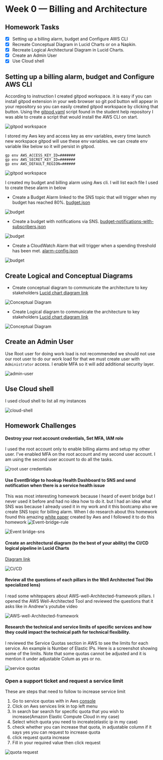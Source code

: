 # Week 0 — Billing and Architecture

## Homework Tasks

- [x] Setting up a billing alarm, budget and Configure AWS CLI
- [x] Recreate Conceptual Diagram in Lucid Charts or on a Napkin.
- [x] Recreate Logical Architectural Diagram in Lucid Charts.
- [x] Create an Admin User
- [x] Use Cloud shell 
 
## Setting up a billing alarm, budget and Configure AWS CLI

According to instruction I created gitpod workspace. it is easy if you can install gitpod extension in your web browser so git pod button will appear in your repository so you can easily created gitpod workspace by clicking that button.  Using the [gitpod.yaml](https://github.com/Visal9/aws-bootcamp-cruddur-2023/blob/main/.gitpod.yml) script  found in the student help repository I was able to create a script that would install the AWS CLI on start.

![gitpod workspace](images/gitpod-workspace.png)

 I stored my Aws key and access key as env variables,  every time   launch new workspace gitpod will use these env variables. we can create env variable like below so it will persist in gitpod.

 ```
 gp env AWS_ACCESS_KEY_ID=#######
 gp env AWS_SECRET_KEY_ID=#######
 gp env AWS_DEFAULT_REGION=######
 ```
 ![gitpod workspace](images/aws-key-gitpod-env-variable.png)

I created my budget and billing alarm using Aws cli. I will list each file I used to create these alarm in below

- Create a Budget Alarm linked to the SNS topic that will trigger when my budget has reached 80%. [budget.json](https://github.com/Visal9/aws-bootcamp-cruddur-2023/blob/main/aws/json/budget.json)

![budget](images/aws-budget.png)

- Create a budget with notifications via SNS. [budget-notifications-with-subscribers.json](https://github.com/Visal9/aws-bootcamp-cruddur-2023/blob/main/aws/json/budget-notifications-with-subscribers.json)

![budget](images/aws-bugdet-alert.png)

- Create a CloudWatch Alarm that will trigger when a spending threshold has been met. [alarm-config.json](https://github.com/Visal9/aws-bootcamp-cruddur-2023/blob/main/aws/json/alarm-config.json)

![budget](images/aws-cloudwath-alarm.png)

## Create Logical and Conceptual Diagrams

- Create conceptual diagram to communicate the architecture to key stakeholders [Lucid chart diagram link](https://lucid.app/lucidchart/07b99959-d9e4-4ed9-8677-6b910e4138cd/edit?invitationId=inv_d5382893-44ef-4ac2-9a79-854a361a9359)

![Conceptual Diagram](images/cruddur_conceptual_diagram.png)

- Create Logical diagram to communicate the architecture to key stakeholders [Lucid chart diagram link](https://lucid.app/lucidchart/07b99959-d9e4-4ed9-8677-6b910e4138cd/edit?viewport_loc=-470%2C124%2C2167%2C945%2C0_0&invitationId=inv_d5382893-44ef-4ac2-9a79-854a361a9359)

![Conceptual Diagram](images/Cruddur-%20Logical%20Diagram.png)


##  Create an Admin User
Use Root user for doing work load is not recommended we should not use our root user to do our work load for that we must create user with `Administrator` access. I enable MFA so it will add additional security layer.

![admin-user](images/adminitrator-user-aws.png)

##  Use Cloud shell 
I used cloud shell to list all my instances

![cloud-shell](images/aws-cloudshell.png)



## Homework Challenges

#### Destroy your root account credentials, Set MFA, IAM role
I used the root account only to enable billing alarms and setup my other user. I've enabled MFA on the root account and my second user account. I am using the second user account to do all the tasks.

![root user credentials](images/root-user-credentials.png)

#### Use EventBridge to hookup Health Dashboard to SNS and send notification when there is a service health issue

This was most interesting homework because I heard of event bridge but I never used it before and had no idea how to do it. but I had an idea what SNS was because I already used it in my work and it this bootcamp also we create SNS topic for billing alarm. When I do research about  this homework  found this amazing [white paper](https://docs.aws.amazon.com/health/latest/ug/cloudwatch-events-health.html) created by Aws and I followed it to do this homework
![Event-bridge-rule](images/aws-event-bridge-health-issue.png)

![Event bridge-sns](images/aws-event-bridge-sns-topic.png)

#### Create an architectural diagram (to the best of your ability) the CI/CD logical pipeline in Lucid Charts
[Diagram link](https://lucid.app/lucidchart/4a051ca6-6496-4fd9-9ab9-1b8ce808e560/edit?viewport_loc=-11%2C-79%2C2219%2C1041%2C0_0&invitationId=inv_04241a06-bbff-46e0-af06-faeec367b977)

![Ci/CD](images/ci-cd-diagram.png)

#### Review all the questions of each pillars in the Well Architected Tool (No specialized lens)
I read some whitepapers about AWS-well-Architected-framework pillars. I opened the AWS Well-Architected Tool and reviewed the questions that it asks like in Andrew's youtube video

![AWS-well-Architected-framework](images/AWS-well-architected-framework-pillars.png)
#### Research the technical and service limits of specific services and how they could impact the technical path for technical flexibility.

I reviewed the Service Quotas section in AWS to see the limits for each service. An example is  Number of Elastic IPs. Here is a screenshot showing some of the limits. Note that some quotas cannot be adjusted and it is mention it under adjustable Colum as yes or no.

![service quotas](images/aws-service-quaota-limit.png)

### Open a support ticket and request a service limit

These are steps that need to follow to increase service limit
1. Go to service quotas with in Aws [console](https://us-east-1.console.aws.amazon.com/servicequotas/home/services/ec2/quotas)
2. Click on Aws services link in top left menu
3. In search bar search for specific quota that you wish to increase(Amazon Elastic Compute Cloud in my case)
4. Select which quota you need to increate(elastic ip in my case)
5. check whether you can increase that quota, in adjustable column if it says yes you can request to increase quota
6. click request quota increase
7. Fill in your required value then click request 

![quota request](images/aws-elasticip-quota-increase.png)
